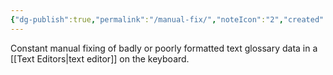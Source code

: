 ```yaml
---
{"dg-publish":true,"permalink":"/manual-fix/","noteIcon":"2","created":"","updated":""}
---
```


Constant manual fixing of badly or poorly formatted text glossary data in a [[Text Editors\|text editor]] on the keyboard.